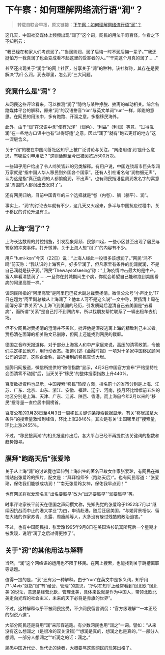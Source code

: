 # 下午察：如何理解网络流行语“润”？

> 转载自联合早报，原文链接：[下午察：如何理解网络流行语“润”？](https://www.zaobao.com.sg/realtime/china/story20220422-1265443)

这几天，中国社交媒体上频频出现“润了”这个词，网民的用法千奇百怪，乍看之下不知所云：

“我已经在和家人们考虑润了。”“当润则润，润了后悔一时不润后悔一辈子。”“我还挺怕万一我真润了也会变成看不起这里的受害者的人。”“干完这个月真的润了……”

甚至还出现关于“润学”的网上社区，分享关于“润”的种种。该社群称，其存在是要解决“为什么润，润去哪里，怎么润”三大问题。

## 究竟什么是“润”？

从网民这些评论看来，可以推测“润了”隐约与某种挣脱、抽离的举动相关。综合各路媒体平台的解释，原来“润”的汉语拼音“rùn”与英文单词“run”一样，即跑的意思。在网民的用法中，多有跑路、开溜之意，多指移民海外。

此外，由于“润”在汉语中含“使有光泽”（润色）、“利益”（利润）等意，“过得滋润”在一些地方口语中也有“过得舒适”之意，因此“润了”就有“跑去更好的地方”这一深层含义。

关于“润”的梗在中国问答社区知乎上被广泛讨论与关注，“网络用语‘润’是什么意思，有哪些引申用法？”这则话题至今已被阅览近500万次。

一些知乎用户给出了令人啼笑皆非的另类解释。有用户说，中国连锁超市巨头华润万家就是“指中国人华人移民到外国各个国家”。还有人引杜甫名句“润物细无声”，认为这是指“真正能润的人都偷偷润，不出声”。也有网民指港星周润发名字的寓意是“周围的人都润出去发财了”。

还有网民归纳，目前中国青年的三个选择就是“卷（内卷）、躺（躺平）、润”。

事实上，“润”的讨论去年就有不少，这几天又火起来，多半与中国抗疫过程中，关于移民的讨论升温有关。

## 从上海“润了”？

上海长达数周的封控措施，引发乱象频频、民怨四起，一些小区甚至出现了居民与警察的冲突事件。打开微博，关于上海人想“润了”的内容有不少。

用户“fumi-kon”今天（22日）说：“上海人经此一役很多该想润了。”网民“鸿不鸣”前天称：“我认识的上海客户，好多早润了，但凡家里有条件的能润就润，不是自己润就是孩子润。”网民“Thewaysofseeing”称：“上海疫情冲击最大的是中产。富人早看清楚润了……一旦你在封城期间生个病，你就会希望自己能和跑到美国看病的阿里高管一样。”

该网民所指的“阿里高管”是阿里巴巴技术副总裁贾扬清。微信公众号“小声比比”17日在题为“阿里副总裁从上海润了？他本人可不是这么说”一文中称，贾扬清上周在面簿分享“靠关系”从上海飞到美国的经历，引发质疑后澄清自己去美国是“去看病”，而所谓“关系”是自己打不到网约车，所以找朋友帮忙联系了一辆出租车去机场。

但不少网民对贾扬清的澄清并不买账，批评他是深夜逃离上海的精致利己主义者。贾扬清在面簿的相关贴文已删除，但网上还能找到网民的截屏。

德国之音昨天报道称，对于部分上海富人和中产家庭来说，高压的清零政策，令他们决定移民他方，用行动表态。报道引述《金融时报》一项对十多家中国移民顾问公司的调研，这些企业称，最近接到的移民查询大增。

据腾讯网报道，微信所提供的“微信指数”显示，4月3日中国官方宣布“严格坚持社会面清零不动摇”后，当天关于“移民”的整体搜索指数上升440%。

百度数据资料也显示，中国搜索“移民”热度方面，排名前十的省市分别是上海、江苏、广东、北京、山东、浙江、安徽、福建、辽宁、河南，按月环比增幅前五名的地区分别是上海、天津、广东、江苏、陕西、香港。而上海自今年2月以来的“移民”搜寻量一直位居中国榜首。

百度公布的3月28日至4月3日一周移民关键词条搜索数据显示，有关“移居加拿大条件”的搜索量激增到峰值，环比上涨2846%。其次是有关“出国哪里好”搜索量，环比上涨2455%。

不过，“移民搜索潮”的相关报道传出后，各大平台已经不再提供该关键词的指数和趋势搜寻。

## 膜拜“跑路天后”张爱玲

关于从上海“润”的讨论竟也延伸到上海出生的著名已故女作家张爱玲，有网民在微博贴出张爱玲的照片，配文是：“拜拜祖师爷（跑路天后）”。也有网民写道：“张爱玲，保佑我们能够成功润！”“南无张爱玲女神，保佑我早点润！”

也有网民将张爱玲名言“出名要趁早”改为“出逃要趁早”“润要趁早”等。

时事评论家长平前天在德国之声网撰文称，先知先觉的张爱玲于1952年7月以“继续因抗战而中止的港大学业”为由，申请赴港，随后迁居美国。“与她背景相似、留在大陆的作家苏青、关露、周瘦鹃等人，大多没有躲过残酷的政治迫害。”

不过，也有中国网民指，张爱玲1995年9月8日在美国洛杉矶寓所死后一个星期才被发现，说明“润了之后过得更惨了”。

## 关于“润”的其他用法与解释

当然，“润”这个网络语的运用也不限于移民。在网上搜索，也能找到关于跳槽离职等话题。

值得一提的是，“润”还有另一种解释。由于“run”在英文中是多义词，知乎用户“J4vix”就指“润”有“经营、管理”的意思，“所以在知乎上经常看到‘润北欧’‘润北美’的说法，意思是经营北欧，管理北美，具体来说就是作为中国人，带领北欧北美走向光辉的社会主义，未来的天下必将是赤旗的世界”。

不过，这种解释似乎不被网民接受，不少网民留言调侃：“官方级理解”“一本正经的胡说八道”。

大部分网民还是将用“润”来形容逃跑。有少数网民也用“润之”一词。譬如：“从来没有这么想润之（是很冷的双关没错）”“想润是真的，想润之也是真的。”“一部分人想润，一部分人想润之”“听润之的话：润之。”

熟悉中国近代史、当代史的读者，大概要骂这些网民的玩笑出格了。
